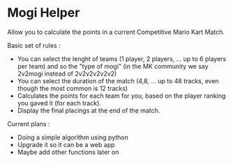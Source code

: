 # Mogi Helper

Allow you to calculate the points in a current Competitive Mario Kart Match.

Basic set of rules :
- You can select the lenght of teams (1 player, 2 players, ... up to 6 players per team) and so the "type of mogi" (in the MK community we say 2v2mogi instead of 2v2v2v2v2v2)
- You can select the duration of the match (4,8, ... up to 48 tracks, even though the most common is 12 tracks)
- Calculates the points for each team for you, based on the player ranking you gaved it (for each track).
- Display the final placings at the end of the match.

Current plans :
- Doing a simple algorithm using python
- Upgrade it so it can be a web app
- Maybe add other functions later on
